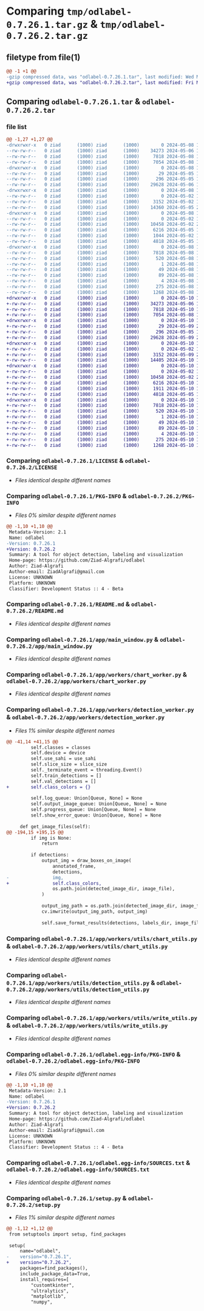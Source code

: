 # Comparing `tmp/odlabel-0.7.26.1.tar.gz` & `tmp/odlabel-0.7.26.2.tar.gz`

## filetype from file(1)

```diff
@@ -1 +1 @@
-gzip compressed data, was "odlabel-0.7.26.1.tar", last modified: Wed May  8 19:14:51 2024, max compression
+gzip compressed data, was "odlabel-0.7.26.2.tar", last modified: Fri May 10 15:39:38 2024, max compression
```

## Comparing `odlabel-0.7.26.1.tar` & `odlabel-0.7.26.2.tar`

### file list

```diff
@@ -1,27 +1,27 @@
-drwxrwxr-x   0 ziad      (1000) ziad      (1000)        0 2024-05-08 19:14:51.875652 odlabel-0.7.26.1/
--rw-rw-r--   0 ziad      (1000) ziad      (1000)    34273 2024-05-06 11:36:33.000000 odlabel-0.7.26.1/LICENSE
--rw-rw-r--   0 ziad      (1000) ziad      (1000)     7818 2024-05-08 19:14:51.875652 odlabel-0.7.26.1/PKG-INFO
--rw-rw-r--   0 ziad      (1000) ziad      (1000)     7054 2024-05-08 19:12:44.000000 odlabel-0.7.26.1/README.md
-drwxrwxr-x   0 ziad      (1000) ziad      (1000)        0 2024-05-08 19:14:51.875652 odlabel-0.7.26.1/app/
--rw-rw-r--   0 ziad      (1000) ziad      (1000)       29 2024-05-05 13:42:42.000000 odlabel-0.7.26.1/app/__init__.py
--rw-rw-r--   0 ziad      (1000) ziad      (1000)      296 2024-05-05 15:20:09.000000 odlabel-0.7.26.1/app/main.py
--rw-rw-r--   0 ziad      (1000) ziad      (1000)    29628 2024-05-06 11:07:09.000000 odlabel-0.7.26.1/app/main_window.py
-drwxrwxr-x   0 ziad      (1000) ziad      (1000)        0 2024-05-08 19:14:51.875652 odlabel-0.7.26.1/app/workers/
--rw-rw-r--   0 ziad      (1000) ziad      (1000)        0 2024-05-02 18:27:08.000000 odlabel-0.7.26.1/app/workers/__init__.py
--rw-rw-r--   0 ziad      (1000) ziad      (1000)     3152 2024-05-02 17:12:53.000000 odlabel-0.7.26.1/app/workers/chart_worker.py
--rw-rw-r--   0 ziad      (1000) ziad      (1000)    14360 2024-05-05 23:39:38.000000 odlabel-0.7.26.1/app/workers/detection_worker.py
-drwxrwxr-x   0 ziad      (1000) ziad      (1000)        0 2024-05-08 19:14:51.875652 odlabel-0.7.26.1/app/workers/utils/
--rw-rw-r--   0 ziad      (1000) ziad      (1000)        0 2024-05-02 18:27:33.000000 odlabel-0.7.26.1/app/workers/utils/__init__.py
--rw-rw-r--   0 ziad      (1000) ziad      (1000)    10458 2024-05-02 20:55:30.000000 odlabel-0.7.26.1/app/workers/utils/chart_utils.py
--rw-rw-r--   0 ziad      (1000) ziad      (1000)     6216 2024-05-05 19:35:10.000000 odlabel-0.7.26.1/app/workers/utils/detection_utils.py
--rw-rw-r--   0 ziad      (1000) ziad      (1000)     1044 2024-05-02 17:12:49.000000 odlabel-0.7.26.1/app/workers/utils/draw_utils.py
--rw-rw-r--   0 ziad      (1000) ziad      (1000)     4818 2024-05-05 12:54:55.000000 odlabel-0.7.26.1/app/workers/utils/write_utils.py
-drwxrwxr-x   0 ziad      (1000) ziad      (1000)        0 2024-05-08 19:14:51.875652 odlabel-0.7.26.1/odlabel.egg-info/
--rw-rw-r--   0 ziad      (1000) ziad      (1000)     7818 2024-05-08 19:14:51.000000 odlabel-0.7.26.1/odlabel.egg-info/PKG-INFO
--rw-rw-r--   0 ziad      (1000) ziad      (1000)      520 2024-05-08 19:14:51.000000 odlabel-0.7.26.1/odlabel.egg-info/SOURCES.txt
--rw-rw-r--   0 ziad      (1000) ziad      (1000)        1 2024-05-08 19:14:51.000000 odlabel-0.7.26.1/odlabel.egg-info/dependency_links.txt
--rw-rw-r--   0 ziad      (1000) ziad      (1000)       49 2024-05-08 19:14:51.000000 odlabel-0.7.26.1/odlabel.egg-info/entry_points.txt
--rw-rw-r--   0 ziad      (1000) ziad      (1000)       89 2024-05-08 19:14:51.000000 odlabel-0.7.26.1/odlabel.egg-info/requires.txt
--rw-rw-r--   0 ziad      (1000) ziad      (1000)        4 2024-05-08 19:14:51.000000 odlabel-0.7.26.1/odlabel.egg-info/top_level.txt
--rw-rw-r--   0 ziad      (1000) ziad      (1000)      275 2024-05-08 19:14:51.879652 odlabel-0.7.26.1/setup.cfg
--rw-rw-r--   0 ziad      (1000) ziad      (1000)     1268 2024-05-08 19:12:05.000000 odlabel-0.7.26.1/setup.py
+drwxrwxr-x   0 ziad      (1000) ziad      (1000)        0 2024-05-10 15:39:38.123205 odlabel-0.7.26.2/
+-rw-rw-r--   0 ziad      (1000) ziad      (1000)    34273 2024-05-06 11:36:33.000000 odlabel-0.7.26.2/LICENSE
+-rw-rw-r--   0 ziad      (1000) ziad      (1000)     7818 2024-05-10 15:39:38.123205 odlabel-0.7.26.2/PKG-INFO
+-rw-rw-r--   0 ziad      (1000) ziad      (1000)     7054 2024-05-08 19:12:44.000000 odlabel-0.7.26.2/README.md
+drwxrwxr-x   0 ziad      (1000) ziad      (1000)        0 2024-05-10 15:39:38.119205 odlabel-0.7.26.2/app/
+-rw-rw-r--   0 ziad      (1000) ziad      (1000)       29 2024-05-09 20:45:02.000000 odlabel-0.7.26.2/app/__init__.py
+-rw-rw-r--   0 ziad      (1000) ziad      (1000)      296 2024-05-05 15:20:09.000000 odlabel-0.7.26.2/app/main.py
+-rw-rw-r--   0 ziad      (1000) ziad      (1000)    29628 2024-05-09 20:46:40.000000 odlabel-0.7.26.2/app/main_window.py
+drwxrwxr-x   0 ziad      (1000) ziad      (1000)        0 2024-05-10 15:39:38.119205 odlabel-0.7.26.2/app/workers/
+-rw-rw-r--   0 ziad      (1000) ziad      (1000)        0 2024-05-02 18:27:08.000000 odlabel-0.7.26.2/app/workers/__init__.py
+-rw-rw-r--   0 ziad      (1000) ziad      (1000)     3152 2024-05-09 20:44:28.000000 odlabel-0.7.26.2/app/workers/chart_worker.py
+-rw-rw-r--   0 ziad      (1000) ziad      (1000)    14405 2024-05-10 15:31:20.000000 odlabel-0.7.26.2/app/workers/detection_worker.py
+drwxrwxr-x   0 ziad      (1000) ziad      (1000)        0 2024-05-10 15:39:38.119205 odlabel-0.7.26.2/app/workers/utils/
+-rw-rw-r--   0 ziad      (1000) ziad      (1000)        0 2024-05-02 18:27:33.000000 odlabel-0.7.26.2/app/workers/utils/__init__.py
+-rw-rw-r--   0 ziad      (1000) ziad      (1000)    10458 2024-05-02 20:55:30.000000 odlabel-0.7.26.2/app/workers/utils/chart_utils.py
+-rw-rw-r--   0 ziad      (1000) ziad      (1000)     6216 2024-05-10 15:15:58.000000 odlabel-0.7.26.2/app/workers/utils/detection_utils.py
+-rw-rw-r--   0 ziad      (1000) ziad      (1000)     1911 2024-05-10 15:39:29.000000 odlabel-0.7.26.2/app/workers/utils/draw_utils.py
+-rw-rw-r--   0 ziad      (1000) ziad      (1000)     4818 2024-05-05 12:54:55.000000 odlabel-0.7.26.2/app/workers/utils/write_utils.py
+drwxrwxr-x   0 ziad      (1000) ziad      (1000)        0 2024-05-10 15:39:38.123205 odlabel-0.7.26.2/odlabel.egg-info/
+-rw-rw-r--   0 ziad      (1000) ziad      (1000)     7818 2024-05-10 15:39:38.000000 odlabel-0.7.26.2/odlabel.egg-info/PKG-INFO
+-rw-rw-r--   0 ziad      (1000) ziad      (1000)      520 2024-05-10 15:39:38.000000 odlabel-0.7.26.2/odlabel.egg-info/SOURCES.txt
+-rw-rw-r--   0 ziad      (1000) ziad      (1000)        1 2024-05-10 15:39:38.000000 odlabel-0.7.26.2/odlabel.egg-info/dependency_links.txt
+-rw-rw-r--   0 ziad      (1000) ziad      (1000)       49 2024-05-10 15:39:38.000000 odlabel-0.7.26.2/odlabel.egg-info/entry_points.txt
+-rw-rw-r--   0 ziad      (1000) ziad      (1000)       89 2024-05-10 15:39:38.000000 odlabel-0.7.26.2/odlabel.egg-info/requires.txt
+-rw-rw-r--   0 ziad      (1000) ziad      (1000)        4 2024-05-10 15:39:38.000000 odlabel-0.7.26.2/odlabel.egg-info/top_level.txt
+-rw-rw-r--   0 ziad      (1000) ziad      (1000)      275 2024-05-10 15:39:38.123205 odlabel-0.7.26.2/setup.cfg
+-rw-rw-r--   0 ziad      (1000) ziad      (1000)     1268 2024-05-10 15:19:59.000000 odlabel-0.7.26.2/setup.py
```

### Comparing `odlabel-0.7.26.1/LICENSE` & `odlabel-0.7.26.2/LICENSE`

 * *Files identical despite different names*

### Comparing `odlabel-0.7.26.1/PKG-INFO` & `odlabel-0.7.26.2/PKG-INFO`

 * *Files 0% similar despite different names*

```diff
@@ -1,10 +1,10 @@
 Metadata-Version: 2.1
 Name: odlabel
-Version: 0.7.26.1
+Version: 0.7.26.2
 Summary: A tool for object detection, labeling and visualization
 Home-page: https://github.com/Ziad-Algrafi/odlabel
 Author: Ziad-Algrafi
 Author-email: ZiadAlgrafi@gmail.com
 License: UNKNOWN
 Platform: UNKNOWN
 Classifier: Development Status :: 4 - Beta
```

### Comparing `odlabel-0.7.26.1/README.md` & `odlabel-0.7.26.2/README.md`

 * *Files identical despite different names*

### Comparing `odlabel-0.7.26.1/app/main_window.py` & `odlabel-0.7.26.2/app/main_window.py`

 * *Files identical despite different names*

### Comparing `odlabel-0.7.26.1/app/workers/chart_worker.py` & `odlabel-0.7.26.2/app/workers/chart_worker.py`

 * *Files identical despite different names*

### Comparing `odlabel-0.7.26.1/app/workers/detection_worker.py` & `odlabel-0.7.26.2/app/workers/detection_worker.py`

 * *Files 1% similar despite different names*

```diff
@@ -41,14 +41,15 @@
         self.classes = classes
         self.device = device
         self.use_sahi = use_sahi
         self.slice_size = slice_size
         self._terminate_event = threading.Event()
         self.train_detections = []
         self.val_detections = []
+        self.class_colors = {}
 
         self.log_queue: Union[Queue, None] = None
         self.output_image_queue: Union[Queue, None] = None
         self.progress_queue: Union[Queue, None] = None
         self.show_error_queue: Union[Queue, None] = None
 
     def get_image_files(self):
@@ -194,15 +195,15 @@
         if img is None:
             return
 
         if detections:
             output_img = draw_boxes_on_image(
                 annotated_frame,
                 detections,
-                img,
+                self.class_colors,
                 os.path.join(detected_image_dir, image_file),
             )
 
             output_img_path = os.path.join(detected_image_dir, image_file)
             cv.imwrite(output_img_path, output_img)
 
             self.save_format_results(detections, labels_dir, image_file, i)
```

### Comparing `odlabel-0.7.26.1/app/workers/utils/chart_utils.py` & `odlabel-0.7.26.2/app/workers/utils/chart_utils.py`

 * *Files identical despite different names*

### Comparing `odlabel-0.7.26.1/app/workers/utils/detection_utils.py` & `odlabel-0.7.26.2/app/workers/utils/detection_utils.py`

 * *Files identical despite different names*

### Comparing `odlabel-0.7.26.1/app/workers/utils/write_utils.py` & `odlabel-0.7.26.2/app/workers/utils/write_utils.py`

 * *Files identical despite different names*

### Comparing `odlabel-0.7.26.1/odlabel.egg-info/PKG-INFO` & `odlabel-0.7.26.2/odlabel.egg-info/PKG-INFO`

 * *Files 0% similar despite different names*

```diff
@@ -1,10 +1,10 @@
 Metadata-Version: 2.1
 Name: odlabel
-Version: 0.7.26.1
+Version: 0.7.26.2
 Summary: A tool for object detection, labeling and visualization
 Home-page: https://github.com/Ziad-Algrafi/odlabel
 Author: Ziad-Algrafi
 Author-email: ZiadAlgrafi@gmail.com
 License: UNKNOWN
 Platform: UNKNOWN
 Classifier: Development Status :: 4 - Beta
```

### Comparing `odlabel-0.7.26.1/odlabel.egg-info/SOURCES.txt` & `odlabel-0.7.26.2/odlabel.egg-info/SOURCES.txt`

 * *Files identical despite different names*

### Comparing `odlabel-0.7.26.1/setup.py` & `odlabel-0.7.26.2/setup.py`

 * *Files 1% similar despite different names*

```diff
@@ -1,12 +1,12 @@
 from setuptools import setup, find_packages
 
 setup(
     name="odlabel",
-    version="0.7.26.1",
+    version="0.7.26.2",
     packages=find_packages(),
     include_package_data=True,
     install_requires=[
         "customtkinter",
         "ultralytics",
         "matplotlib",
         "numpy",
```

